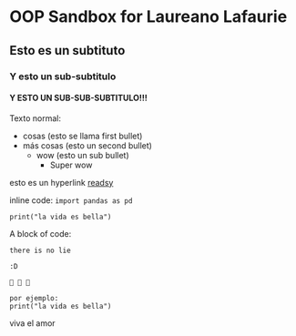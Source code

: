 # OOP Sandbox for Laureano Lafaurie

## Esto es un subtituto

### Y esto un sub-subtitulo

#### Y ESTO UN SUB-SUB-SUBTITULO!!!

Texto normal:
- cosas (esto se llama first bullet)
- más cosas (esto un second bullet)
    - wow (esto un sub bullet)
        - Super wow

esto es un hyperlink [readsy](http://www.readsy.co/)


inline code: `import pandas as pd`


`print("la vida es bella")`

A block of code:

```
there is no lie

:D 

🐢 🤝 🦜

por ejemplo:
print("la vida es bella")

```


viva el amor